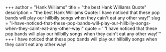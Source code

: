 +++
author = "Hank Williams"
title = "the best Hank Williams Quote"
description = "the best Hank Williams Quote: I have noticed that these pop bands will play our hillbilly songs when they cain't eat any other way!"
slug = "i-have-noticed-that-these-pop-bands-will-play-our-hillbilly-songs-when-they-caint-eat-any-other-way!"
quote = '''I have noticed that these pop bands will play our hillbilly songs when they cain't eat any other way!'''
+++
I have noticed that these pop bands will play our hillbilly songs when they cain't eat any other way!
